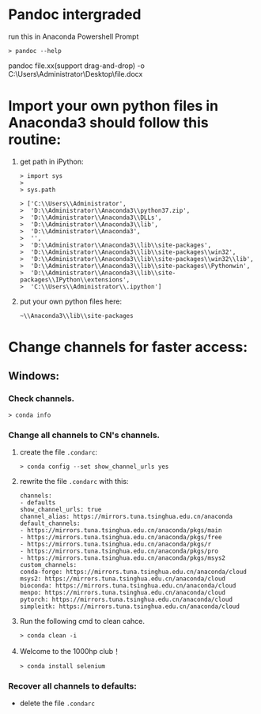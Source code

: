 # Pandoc intergraded

run this in Anaconda Powershell Prompt


`> pandoc --help`

pandoc file.xx(support drag-and-drop) -o C:\Users\Administrator\Desktop\file.docx


# Import your own python files in Anaconda3 should follow this routine:

1. get path in iPython:

    `> import sys`<br>
    `> `<br>
    `> sys.path`<br>

    `> ['C:\\Users\\Administrator',`<br>
    `>  'D:\\Administrator\\Anaconda3\\python37.zip',`<br>
    `>  'D:\\Administrator\\Anaconda3\\DLLs',`<br>
    `>  'D:\\Administrator\\Anaconda3\\lib',`<br>
    `>  'D:\\Administrator\\Anaconda3',`<br>
    `>  '',`<br>
    `>  'D:\\Administrator\\Anaconda3\\lib\\site-packages',`<br>
    `>  'D:\\Administrator\\Anaconda3\\lib\\site-packages\\win32',`<br>
    `>  'D:\\Administrator\\Anaconda3\\lib\\site-packages\\win32\\lib',`<br>
    `>  'D:\\Administrator\\Anaconda3\\lib\\site-packages\\Pythonwin',`<br>
    `>  'D:\\Administrator\\Anaconda3\\lib\\site-packages\\IPython\\extensions',`<br>
    `>  'C:\\Users\\Administrator\\.ipython']`<br>
 
 2. put your own python files here:
 
    `~\\Anaconda3\\lib\\site-packages`

# Change channels for faster access:

## Windows:

### Check channels.

`> conda info`

### Change all channels to CN's channels.

1. create the file `.condarc`:

    `> conda config --set show_channel_urls yes`

2. rewrite the file `.condarc` with this:

    ```
    channels:
    - defaults
    show_channel_urls: true
    channel_alias: https://mirrors.tuna.tsinghua.edu.cn/anaconda
    default_channels:
    - https://mirrors.tuna.tsinghua.edu.cn/anaconda/pkgs/main
    - https://mirrors.tuna.tsinghua.edu.cn/anaconda/pkgs/free
    - https://mirrors.tuna.tsinghua.edu.cn/anaconda/pkgs/r
    - https://mirrors.tuna.tsinghua.edu.cn/anaconda/pkgs/pro
    - https://mirrors.tuna.tsinghua.edu.cn/anaconda/pkgs/msys2
    custom_channels:
    conda-forge: https://mirrors.tuna.tsinghua.edu.cn/anaconda/cloud
    msys2: https://mirrors.tuna.tsinghua.edu.cn/anaconda/cloud
    bioconda: https://mirrors.tuna.tsinghua.edu.cn/anaconda/cloud
    menpo: https://mirrors.tuna.tsinghua.edu.cn/anaconda/cloud
    pytorch: https://mirrors.tuna.tsinghua.edu.cn/anaconda/cloud
    simpleitk: https://mirrors.tuna.tsinghua.edu.cn/anaconda/cloud
    ```
3. Run the following cmd to clean cahce.

    `> conda clean -i`

4. Welcome to the 1000hp club！
    
    `> conda install selenium`

### Recover all channels to defaults:

   - delete the file `.condarc`
